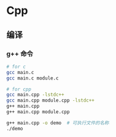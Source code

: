 # Cpp

## 编译

### g++ 命令

```bash
# for c
gcc main.c
gcc main.c module.c

# for cpp
gcc main.cpp -lstdc++
gcc main.cpp module.cpp -lstdc++
g++ main.cpp
g++ main.cpp module.cpp

g++ main.cpp -o demo  # 可执行文件的名称
./demo
```
